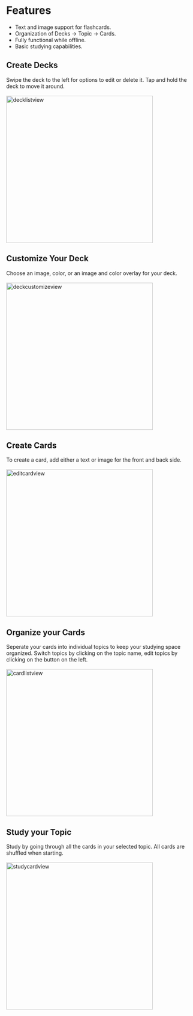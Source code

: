 # Features
* Text and image support for flashcards.
* Organization of Decks -> Topic -> Cards.
* Fully functional while offline.
* Basic studying capabilities.

## Create Decks
Swipe the deck to the left for options to edit or delete it. Tap and hold the deck to move it around.
<br><br>
<img width="391" alt="decklistview" src="https://github.com/andytieu/Mastery/assets/104803764/537f7ab6-fa17-4c1d-b21c-04499ab089e5">

## Customize Your Deck
Choose an image, color, or an image and color overlay for your deck.
<br><br>
<img width="391" alt="deckcustomizeview" src="https://github.com/andytieu/Mastery/assets/104803764/4abff9a7-1087-4256-8a1d-6a7d3845ea60">

## Create Cards
To create a card, add either a text or image for the front and back side.
<br><br>
<img width="391" alt="editcardview" src="https://github.com/andytieu/Mastery/assets/104803764/d5740974-50dc-479c-bbc1-890a23145462">

## Organize your Cards
Seperate your cards into individual topics to keep your studying space organized. Switch topics by clicking on the topic name, edit topics by clicking on the button on the left.
<br><br>
<img width="391" alt="cardlistview" src="https://github.com/andytieu/Mastery/assets/104803764/74a360bd-31b4-490a-96c3-96c35744a1c3">

## Study your Topic
Study by going through all the cards in your selected topic. All cards are shuffled when starting.
<br><br>
<img width="391" alt="studycardview" src="https://github.com/andytieu/Mastery/assets/104803764/6326726a-e615-4cc0-ba58-43739eece5cb">
